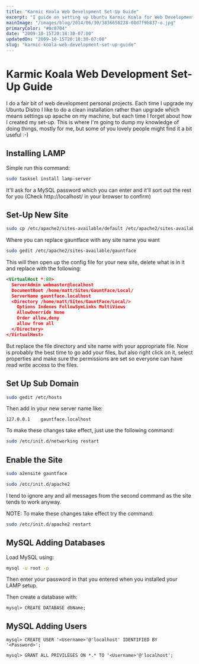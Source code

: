 ```yaml
---
title: "Karmic Koala Web Development Set-Up Guide"
excerpt: "I guide on setting up Ubuntu Karmic Koala for Web Development"
mainImage: "/images/blog/2014/06/30/3836656228-08d7f9b837-o.jpg"
primaryColor: "#0c0704"
date: "2009-10-15T20:18:30-07:00"
updatedOn: "2009-10-15T20:18:30-07:00"
slug: "karmic-koala-web-development-set-up-guide"
---
```


# Karmic Koala Web Development Set-Up Guide

I do a fair bit of web development personal projects. Each time I upgrade my Ubuntu Distro I like to do a clean installation rather than upgrade which means settings up apache on my machine, but each time I forget about how I created my set-up. This is where I'm going to dump my knowledge of doing things, mostly for me, but some of you lovely people might find it a bit useful :-)

## Installing LAMP

Simple run this command:

```bash
sudo tasksel install lamp-server
```

It'll ask for a MySQL password which you can enter and it'll sort out the rest for you (Check http://localhost/ in your browser to confirm)

## Set-Up New Site

```bash
sudo cp /etc/apache2/sites-available/default /etc/apache2/sites-available/gauntface
```

Where you can replace gauntface with any site name you want

```bash
sudo gedit /etc/apache2/sites-available/gauntface
```

This will then open up the config file for your new site, delete what is in it and replace with the following:

```xml
<VirtualHost *:80>
  ServerAdmin webmaster@localhost
  DocumentRoot /home/matt/Sites/GauntFace/Local/
  ServerName gauntface.localhost
  <Directory /home/matt/Sites/GauntFace/Local/>
    Options Indexes FollowSymLinks MultiViews
    AllowOverride None
    Order allow,deny
    allow from all
  </Directory>
</VirtualHost>
```

But replace the file directory and site name with your appropriate file. Now is probably the best time to go add your files, but also right click on it, select properties and make sure the permissions are set so everyone can have read write access to the files.

## Set Up Sub Domain

```bash
sudo gedit /etc/hosts
```

Then add in your new server name like:

```
127.0.0.1    gauntface.localhost
```

To make these changes take effect, just use the following command:

```bash
sudo /etc/init.d/networking restart
```

## Enable the Site

```bash
sudo a2ensite gauntface

sudo /etc/init.d/apache2
```

I tend to ignore any and all messages from the second command as the site tends to work anyway.

NOTE: To make these changes take effect try the command:

```bash
sudo /etc/init.d/apache2 restart
```

## MySQL Adding Databases

Load MySQL using:

```bash
mysql -u root -p
```

Then enter your password in that you entered when you installed your LAMP setup.

Then create a database with:

```
mysql> CREATE DATABASE dbName;
```

## MySQL Adding Users

```
mysql> CREATE USER '<Username>'@'localhost' IDENTIFIED BY '<Password>';

mysql> GRANT ALL PRIVILEGES ON *.* TO '<Username>'@'localhost';
```
